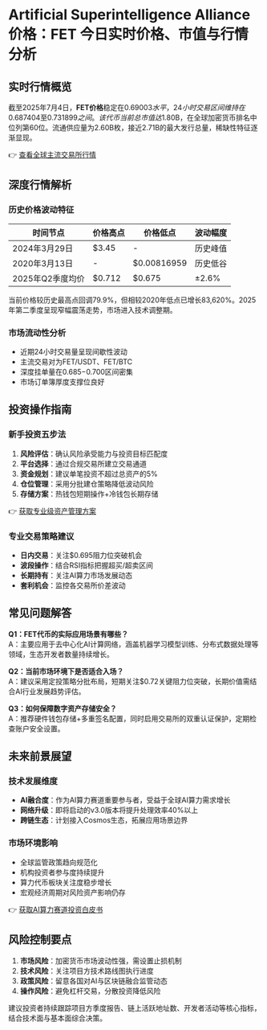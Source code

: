 # Artificial Superintelligence Alliance 价格：FET 今日实时价格、市值与行情分析

## 实时行情概览

截至2025年7月4日，**FET价格**稳定在$0.69003水平，24小时交易区间维持在$0.687404至$0.731899之间。该代币当前总市值达$1.80B，在全球加密货币排名中位列第60位。流通供应量为2.60B枚，接近2.71B的最大发行总量，稀缺性特征逐渐显现。

👉 [查看全球主流交易所行情](https://bit.ly/okx_welcome)

## 深度行情解析

### 历史价格波动特征

| 时间节点          | 价格高点       | 价格低点         | 波动幅度 |
|-------------------|----------------|------------------|----------|
| 2024年3月29日     | $3.45          | -                | 历史峰值 |
| 2020年3月13日     | -              | $0.00816959      | 历史低谷 |
| 2025年Q2季度均价  | $0.712         | $0.675           | ±2.6%    |

当前价格较历史最高点回调79.9%，但相较2020年低点已增长83,620%。2025年第二季度呈现窄幅震荡走势，市场进入技术调整期。

### 市场流动性分析

* 近期24小时交易量呈现间歇性波动
* 主流交易对为FET/USDT、FET/BTC
* 深度挂单量在$0.685-$0.700区间密集
* 市场订单簿厚度支撑位良好

## 投资操作指南

### 新手投资五步法

1. **风险评估**：确认风险承受能力与投资目标匹配度
2. **平台选择**：通过合规交易所建立交易通道
3. **资金规划**：建议单笔投资不超过总资产的5%
4. **仓位管理**：采用分批建仓策略降低波动风险
5. **存储方案**：热钱包短期操作+冷钱包长期存储

👉 [获取专业级资产管理方案](https://bit.ly/okx_welcome)

### 专业交易策略建议

- **日内交易**：关注$0.695阻力位突破机会
- **波段操作**：结合RSI指标把握超买/超卖区间
- **长期持有**：关注AI算力市场发展动态
- **套利机会**：监控各交易所价差波动

## 常见问题解答

**Q1：FET代币的实际应用场景有哪些？**  
A：主要应用于去中心化AI计算网络，涵盖机器学习模型训练、分布式数据处理等领域，生态开发者数量持续增长。

**Q2：当前市场环境下是否适合入场？**  
A：建议采用定投策略分批布局，短期关注$0.72关键阻力位突破，长期价值需结合AI行业发展趋势评估。

**Q3：如何保障数字资产存储安全？**  
A：推荐硬件钱包存储+多重签名配置，同时启用交易所的双重认证保护，定期检查账户安全设置。

## 未来前景展望

### 技术发展维度

- **AI融合度**：作为AI算力赛道重要参与者，受益于全球AI算力需求增长
- **网络升级**：即将启动的v3.0版本将提升处理效率40%以上
- **跨链生态**：计划接入Cosmos生态，拓展应用场景边界

### 市场环境影响

* 全球监管政策趋向规范化
* 机构投资者参与度持续提升
* 算力代币板块关注度稳步增长
* 宏观经济周期对风险资产影响仍存

👉 [获取AI算力赛道投资白皮书](https://bit.ly/okx_welcome)

## 风险控制要点

1. **市场风险**：加密货币市场波动性强，需设置止损机制
2. **技术风险**：关注项目方技术路线图执行进度
3. **政策风险**：留意各国对AI与区块链融合监管动态
4. **操作风险**：避免杠杆交易，分散投资降低风险

建议投资者持续跟踪项目方季度报告、链上活跃地址数、开发者活动等核心指标，结合技术面与基本面综合决策。